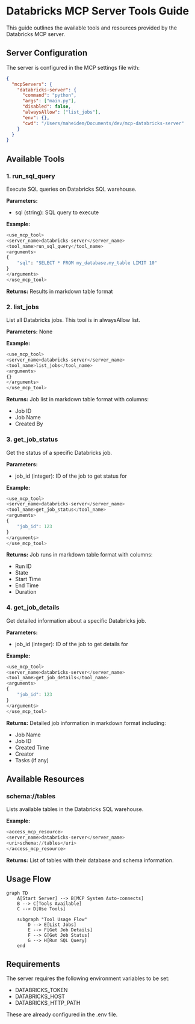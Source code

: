 # Databricks MCP Server Tools Guide

This guide outlines the available tools and resources provided by the Databricks MCP server.

## Server Configuration

The server is configured in the MCP settings file with:
```json
{
  "mcpServers": {
    "databricks-server": {
      "command": "python",
      "args": ["main.py"],
      "disabled": false,
      "alwaysAllow": ["list_jobs"],
      "env": {},
      "cwd": "/Users/maheidem/Documents/dev/mcp-databricks-server"
    }
  }
}
```

## Available Tools

### 1. run_sql_query
Execute SQL queries on Databricks SQL warehouse.

**Parameters:**
- sql (string): SQL query to execute

**Example:**
```python
<use_mcp_tool>
<server_name>databricks-server</server_name>
<tool_name>run_sql_query</tool_name>
<arguments>
{
    "sql": "SELECT * FROM my_database.my_table LIMIT 10"
}
</arguments>
</use_mcp_tool>
```

**Returns:** Results in markdown table format

### 2. list_jobs
List all Databricks jobs. This tool is in alwaysAllow list.

**Parameters:** None

**Example:**
```python
<use_mcp_tool>
<server_name>databricks-server</server_name>
<tool_name>list_jobs</tool_name>
<arguments>
{}
</arguments>
</use_mcp_tool>
```

**Returns:** Job list in markdown table format with columns:
- Job ID
- Job Name
- Created By

### 3. get_job_status
Get the status of a specific Databricks job.

**Parameters:**
- job_id (integer): ID of the job to get status for

**Example:**
```python
<use_mcp_tool>
<server_name>databricks-server</server_name>
<tool_name>get_job_status</tool_name>
<arguments>
{
    "job_id": 123
}
</arguments>
</use_mcp_tool>
```

**Returns:** Job runs in markdown table format with columns:
- Run ID
- State
- Start Time
- End Time
- Duration

### 4. get_job_details
Get detailed information about a specific Databricks job.

**Parameters:**
- job_id (integer): ID of the job to get details for

**Example:**
```python
<use_mcp_tool>
<server_name>databricks-server</server_name>
<tool_name>get_job_details</tool_name>
<arguments>
{
    "job_id": 123
}
</arguments>
</use_mcp_tool>
```

**Returns:** Detailed job information in markdown format including:
- Job Name
- Job ID
- Created Time
- Creator
- Tasks (if any)

## Available Resources

### schema://tables
Lists available tables in the Databricks SQL warehouse.

**Example:**
```python
<access_mcp_resource>
<server_name>databricks-server</server_name>
<uri>schema://tables</uri>
</access_mcp_resource>
```

**Returns:** List of tables with their database and schema information.

## Usage Flow

```mermaid
graph TD
    A[Start Server] --> B[MCP System Auto-connects]
    B --> C[Tools Available]
    C --> D[Use Tools]
    
    subgraph "Tool Usage Flow"
        D --> E[List Jobs]
        E --> F[Get Job Details]
        F --> G[Get Job Status]
        G --> H[Run SQL Query]
    end
```

## Requirements

The server requires the following environment variables to be set:
- DATABRICKS_TOKEN
- DATABRICKS_HOST
- DATABRICKS_HTTP_PATH

These are already configured in the .env file.